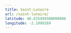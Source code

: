 ```yaml
---
title: Saint-Lunaire
url: /saint-lunaire/
latitude: 48.635499300000006
longitude: -2.1090269
---
```

